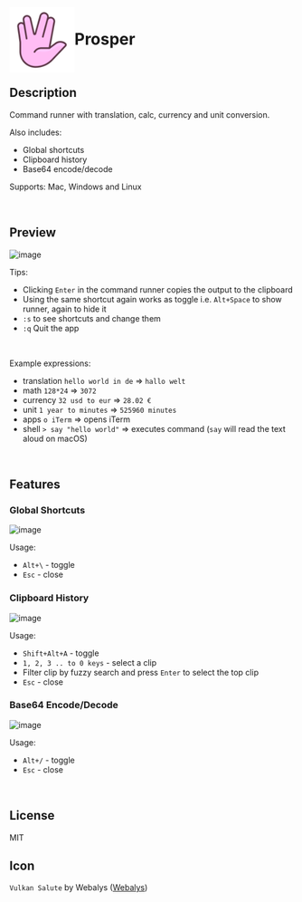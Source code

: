 <img align="left" width="115px" height="115px" src="icon.png">

# Prosper

<br/>

## Description
Command runner with translation, calc, currency and unit conversion.

Also includes:
* Global shortcuts
* Clipboard history
* Base64 encode/decode

Supports: Mac, Windows and Linux

<br/>

## Preview
<img width="567" alt="image" src="https://user-images.githubusercontent.com/5616486/147394501-8d2f5a72-b3b7-44c0-bbea-7537fdece378.gif">

Tips:
* Clicking `Enter` in the command runner copies the output to the clipboard
* Using the same shortcut again works as toggle i.e. `Alt+Space` to show runner, again to hide it
* `:s` to see shortcuts and change them
* `:q` Quit the app

<br/>

Example expressions:
* translation `hello world in de` => `hallo welt`
* math `128*24` => `3072`
* currency `32 usd to eur` => `28.02 €`
* unit `1 year to minutes` => `525960 minutes`
* apps `o iTerm` => opens iTerm
* shell `> say "hello world"` => executes command (`say` will read the text aloud on macOS)

<br/>

## Features

### Global Shortcuts
<img width="467" alt="image" src="https://user-images.githubusercontent.com/5616486/149510337-ea9ab644-a194-4482-af80-2be84535eef9.png">

Usage:
* `Alt+\` - toggle
* `Esc` - close

### Clipboard History
<img width="467" alt="image" src="https://user-images.githubusercontent.com/5616486/149509926-b787e092-e4a0-4af1-8050-9052c12fce32.png">

Usage:
* `Shift+Alt+A` - toggle
* `1, 2, 3 .. to 0 keys` - select a clip
* Filter clip by fuzzy search and press `Enter` to select the top clip
* `Esc` - close

### Base64 Encode/Decode
<img width="667" alt="image" src="https://user-images.githubusercontent.com/5616486/149510933-a33984b5-e684-4167-bb7d-adc4ef8c4410.png">

Usage:
* `Alt+/` - toggle
* `Esc` - close

<br/>

## License

MIT

## Icon

`Vulkan Salute` by Webalys ([Webalys](https://www.webalys.com))
